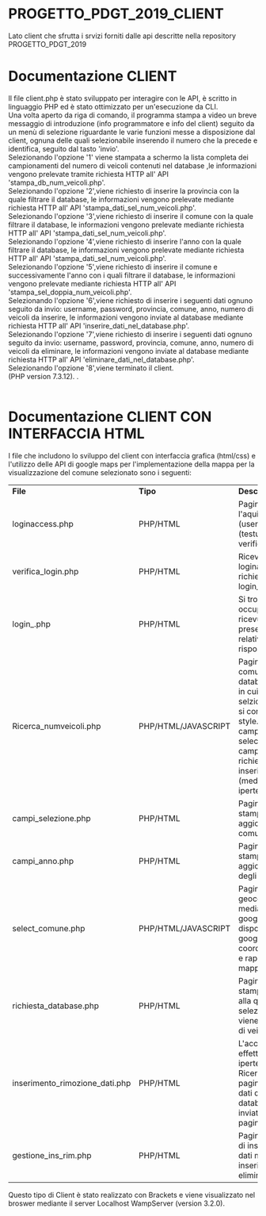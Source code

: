# PROGETTO_PDGT_2019_CLIENT
Lato client che sfrutta i srvizi forniti dalle api descritte nella repository PROGETTO_PDGT_2019

# Documentazione CLIENT

Il file client.php è stato sviluppato per interagire con le API, è scritto in linguaggio PHP ed è stato ottimizzato per un'esecuzione da CLI. <br />
Una volta aperto da riga di comando, il programma stampa a video un breve messaggio di introduzione (info programmatore e info del client) seguito da un menù di selezione riguardante le varie funzioni messe a disposizione dal client, ognuna delle quali selezionabile inserendo il numero che la precede e identifica, seguito dal tasto 'invio'. <br />
Selezionando l'opzione '1' viene stampata a schermo la lista completa dei campionamenti del numero di veicoli contenuti nel database ,le informazioni vengono prelevate tramite richiesta HTTP all' API 'stampa_db_num_veicoli.php'.<br />
Selezionando l'opzione '2',viene richiesto di inserire la provincia con la quale filtrare il database, le informazioni vengono prelevate mediante richiesta HTTP all' API 'stampa_dati_sel_num_veicoli.php'.<br />
Selezionando l'opzione '3',viene richiesto di inserire il comune con la quale filtrare il database, le informazioni vengono prelevate mediante richiesta HTTP all' API 'stampa_dati_sel_num_veicoli.php'.<br />
Selezionando l'opzione '4',viene richiesto di inserire l'anno con la quale filtrare il database, le informazioni vengono prelevate mediante richiesta HTTP all' API 'stampa_dati_sel_num_veicoli.php'.<br />
Selezionando l'opzione '5',viene richiesto di inserire il comune e successivamente l'anno con i quali filtrare il database, le informazioni vengono prelevate mediante richiesta HTTP all' API 'stampa_sel_doppia_num_veicoli.php'.<br />
Selezionando l'opzione '6',viene richiesto di inserire i seguenti dati ognuno seguito da invio: username, password, provincia, comune, anno, numero di veicoli da inserire, le informazioni vengono inviate al database mediante richiesta HTTP all' API 'inserire_dati_nel_database.php'.<br />
Selezionando l'opzione '7',viene richiesto di inserire i seguenti dati ognuno seguito da invio: username, password, provincia, comune, anno, numero di veicoli da eliminare, le informazioni vengono inviate al database mediante richiesta HTTP all' API 'eliminare_dati_nel_database.php'.<br />
Selezionando l'opzione '8',viene terminato il client.<br />
(PHP version 7.3.12).
. <br /><br />

# Documentazione CLIENT CON INTERFACCIA HTML
I file che includono lo sviluppo del client con interfaccia grafica (html/css) e l'utilizzo delle API di google maps per l'implementazione della mappa per la visualizzazione del comune selezionato sono i seguenti:

<table>
  <tr>
    <td><b>File</b></td>
    <td><b>Tipo</b></td>
    <td><b>Descrizione</b></td>
  </tr>
  <tr>
    <td>loginaccess.php</td>
    <td>PHP/HTML</td>
    <td>Pagina iniziale di login per l'aquisizione di username (userpass) e password (testuserpass) e li invia alla pagina verifica_login.php.</td>
  </tr>
  <tr>
    <td>verifica_login.php</td>
    <td>PHP/HTML</td>
    <td>Riceve i dati di login dalla pagina di loginaccess.php e li invia tramite richiesta POST alla pagina login_.php.</td>
  </tr>
  <tr>
    <td>login_.php</td>
    <td>PHP/HTML</td>
    <td>Si trova sul server di altervista e si occupa di verificare se i dati di login ricevuti tramite metodo POST sono presenti sulla tabella del database relativa al login restituendo una risposta di avvenuto login o meno.
    </td>
  </tr>
  <tr>
    <td>Ricerca_numveicoli.php</td>
    <td>PHP/HTML/JAVASCRIPT</td>
    <td>Pagina principale che mostra i comuni e gli anni presenti nel database ed implementa la mappa in cui viene indicato il comune selzionato al momento della ricerca, si connette con le pagine style.css(Grafica HTML), campi_selezione.php, select_comune.php, campi_anno.php, select_anno.php, richiesta_database.php, inserimento_rimozione_dati.php (mediante collegamento ipertestuale).</td>
  </tr>
   <tr>
    <td>campi_selezione.php</td>
    <td>PHP/HTML</td>
    <td>Pagina che utilizza la API stampa_db_num_veicoli.php per aggiornare i campi di selezione dei comuni.
    </td>
  </tr>
  <tr>
    <td>campi_anno.php</td>
    <td>PHP/HTML</td>
    <td>Pagina che utilizza la API stampa_db_num_veicoli.php per aggiornare i campi di selezione degli anni.
    </td>
  </tr>
   <tr>
    <td>select_comune.php</td>
    <td>PHP/HTML/JAVASCRIPT</td>
    <td>Pagina che effettua la richiesta di geocoding del comune selezionato mediante il metodo google.maps.Geocoder() messo a disposizione dalle api di google.maps per poter ricavare le coordinate geografiche del comune e rapparesentare il marker sulla mappa.
    </td>
  </tr>
   <tr>
    <td>richiesta_database.php</td>
    <td>PHP/HTML</td>
    <td>Pagina che utilizza la API stampa_sel_doppia_num_veicoli.php alla quale vengono inviati dati selezionati (comune e anno) e viene ricevuto in risposta il numero di veicoli presenti.
    </td>
  </tr>
   <tr>
    <td>inserimento_rimozione_dati.php</td>
    <td>PHP/HTML</td>
    <td>L'accesso a questa pagina viene effettuato mediante collegamento ipertestuale dalla pagina Ricerca_numveicoli.php. Questa pagina si occupa dell'acquisizione dati da inserire o da rimuovere dal database i dati aqcuisiti vengono inviati tramite metodo post alla pagina gestione_ins_rim.php .
    </td>
  </tr>
  <tr>
    <td>gestione_ins_rim.php</td>
    <td>PHP/HTML</td>
    <td>Pagina per la getione delle richieste di inserimento ed eliminazione dei dati mediante l'utilizzo delle API inserire_dati_nel_database.php, eliminare_dati_nel_database.php .
    </td>
  </tr>
</table>
Questo tipo di Client è stato realizzato con Brackets e viene visualizzato nel broswer mediante il server Localhost WampServer (version 3.2.0).


